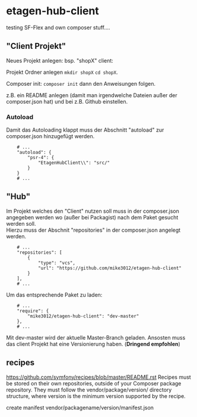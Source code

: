 # etagen-hub-client
testing SF-Flex and own composer stuff....

## "Client Projekt"
Neues Projekt anlegen:
bsp. "shopX" client:

Projekt Ordner anlegen `mkdir shopX` `cd shopX`.

Composer init:  `composer init` dann den Anweisungen folgen.

z.B. ein README anlegen (damit man irgendwelche Dateien außer der composer.json hat) und bei z.B. Github einstellen.

### Autoload
Damit das Autoloading klappt muss der Abschnitt "autoload" zur composer.json hinzugefügt werden.

```
    # ...
    "autoload": {
        "psr-4": {
            "EtagenHubClient\\": "src/"
        }
    }
    # ...
```




## "Hub"
Im Projekt welches den "Client" nutzen soll muss in der composer.json angegeben werden wo (außer bei Packagist) nach dem Paket gesucht werden soll.  
Hierzu muss der Abschnit "repositories" in der composer.json angelegt werden.

```
    # ...
    "repositories": [
        {
            "type": "vcs",
            "url": "https://github.com/mike3012/etagen-hub-client"
        }
    ],
    # ...
```

Um das entsprechende Paket zu laden:

```
    # ...
    "require": {
        "mike3012/etagen-hub-client": "dev-master"
    },
    # ...

```
Mit dev-master wird der aktuelle Master-Branch geladen. Ansosten muss das client Projekt hat eine Versionierung haben. (**Dringend empfohlen**)





## recipes

https://github.com/symfony/recipes/blob/master/README.rst
Recipes must be stored on their own repositories, outside of your Composer package repository. They must follow the vendor/package/version/ directory structure, where version is the minimum version supported by the recipe.

create manifest vendor/packagename/version/manifest.json
